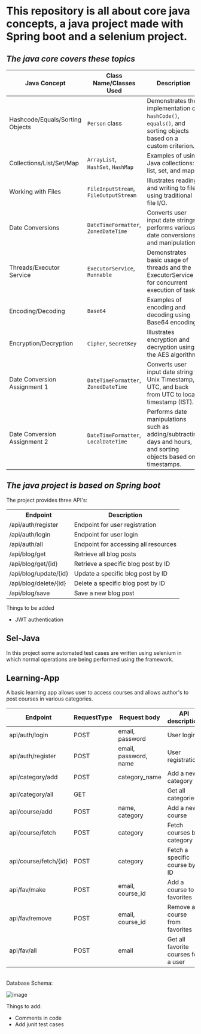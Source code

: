 # This repository is all about core java concepts, a java project made with Spring boot and a selenium project.<br>
## <i>The java core covers these topics</i>
<table>
    <thead>
        <tr>
            <th>Java Concept</th>
            <th>Class Name/Classes Used</th>
            <th>Description</th>
        </tr>
    </thead>
    <tbody>
        <tr>
            <td>Hashcode/Equals/Sorting Objects</td>
            <td><code>Person</code> class</td>
            <td>Demonstrates the implementation of <code>hashCode()</code>, <code>equals()</code>, and sorting objects based on a custom criterion.</td>
        </tr>
        <tr>
            <td>Collections/List/Set/Map</td>
            <td><code>ArrayList</code>, <code>HashSet</code>, <code>HashMap</code></td>
            <td>Examples of using Java collections: list, set, and map.</td>
        </tr>
        <tr>
            <td>Working with Files</td>
            <td><code>FileInputStream</code>, <code>FileOutputStream</code></td>
            <td>Illustrates reading and writing to files using traditional file I/O.</td>
        </tr>
        <tr>
            <td>Date Conversions</td>
            <td><code>DateTimeFormatter</code>, <code>ZonedDateTime</code></td>
            <td>Converts user input date strings, performs various date conversions, and manipulations.</td>
        </tr>
        <tr>
            <td>Threads/Executor Service</td>
            <td><code>ExecutorService</code>, <code>Runnable</code></td>
            <td>Demonstrates basic usage of threads and the ExecutorService for concurrent execution of tasks.</td>
        </tr>
        <tr>
            <td>Encoding/Decoding</td>
            <td><code>Base64</code></td>
            <td>Examples of encoding and decoding using Base64 encoding.</td>
        </tr>
        <tr>
            <td>Encryption/Decryption</td>
            <td><code>Cipher</code>, <code>SecretKey</code></td>
            <td>Illustrates encryption and decryption using the AES algorithm.</td>
        </tr>
        <tr>
            <td>Date Conversion Assignment 1</td>
            <td><code>DateTimeFormatter</code>, <code>ZonedDateTime</code></td>
            <td>Converts user input date string to Unix Timestamp, UTC, and back from UTC to local timestamp (IST).</td>
        </tr>
        <tr>
            <td>Date Conversion Assignment 2</td>
            <td><code>DateTimeFormatter</code>, <code>LocalDateTime</code></td>
            <td>Performs date manipulations such as adding/subtracting days and hours, and sorting objects based on timestamps.</td>
        </tr>
    </tbody>
</table>

## <i>The java project is based on Spring boot</i>
The project provides three API's:

<table>
    <tr>
        <th>Endpoint</th>
        <th>Description</th>
    </tr>
    <tr>
        <td>/api/auth/register</td>
        <td>Endpoint for user registration</td>
    </tr>
    <tr>
        <td>/api/auth/login</td>
        <td>Endpoint for user login</td>
    </tr>
    <tr>
        <td>/api/auth/all</td>
        <td>Endpoint for accessing all resources</td>
    </tr>
    <tr>
    <td>/api/blog/get</td>
    <td>Retrieve all blog posts</td>
  </tr>
  <tr>
    <td>/api/blog/get/{id}</td>
    <td>Retrieve a specific blog post by ID</td>
  </tr>
  <tr>
    <td>/api/blog/update/{id}</td>
    <td>Update a specific blog post by ID</td>
  </tr>
  <tr>
    <td>/api/blog/delete/{id}</td>
    <td>Delete a specific blog post by ID</td>
  </tr>
  <tr>
    <td>/api/blog/save</td>
    <td>Save a new blog post</td>
  </tr>
</table>
<p>Things to be added</p>
<ul>
    <li>JWT authentication</li>
</ul>

## Sel-Java
In this project some automated test cases are written using selenium in which normal operations are being performed using the framework.

## Learning-App
A basic learning app allows user to access courses and allows author's to post courses in various categories.
<table>
  <thead>
    <tr>
      <th>Endpoint</th>
      <th>RequestType</th>
      <th>Request body</th>
      <th>API description</th>
    </tr>
  </thead>
  <tbody>
    <tr>
      <td>api/auth/login</td>
      <td>POST</td>
      <td>email, password</td>
      <td>User login</td>
    </tr>
    <tr>
      <td>api/auth/register</td>
      <td>POST</td>
      <td>email, password, name</td>
      <td>User registration</td>
    </tr>
    <tr>
      <td>api/category/add</td>
      <td>POST</td>
      <td>category_name</td>
      <td>Add a new category</td>
    </tr>
    <tr>
      <td>api/category/all</td>
      <td>GET</td>
      <td></td>
      <td>Get all categories</td>
    </tr>
    <tr>
      <td>api/course/add</td>
      <td>POST</td>
      <td>name, category</td>
      <td>Add a new course</td>
    </tr>
    <tr>
      <td>api/course/fetch</td>
      <td>POST</td>
      <td>category</td>
      <td>Fetch courses by category</td>
    </tr>
    <tr>
      <td>api/course/fetch/{id}</td>
      <td>POST</td>
      <td>category</td>
      <td>Fetch a specific course by ID</td>
    </tr>
    <tr>
      <td>api/fav/make</td>
      <td>POST</td>
      <td>email, course_id</td>
      <td>Add a course to favorites</td>
    </tr>
    <tr>
      <td>api/fav/remove</td>
      <td>POST</td>
      <td>email, course_id</td>
      <td>Remove a course from favorites</td>
    </tr>
    <tr>
      <td>api/fav/all</td>
      <td>POST</td>
      <td>email</td>
      <td>Get all favorite courses for a user</td>
    </tr>
  </tbody>
</table>
<br>
Database Schema:<br>

![image](https://github.com/RohitEffiGO/java-training/assets/157448382/a3529a42-465f-4f57-af8a-1d4d0f69c11f)


Things to add:
<ul>
    <li>Comments in code</li>
    <li>Add junit test cases</li>
</ul>
